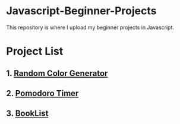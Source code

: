 # Javascript-Beginner-Projects
This repository is where I upload my beginner projects in Javascript. 

<h1> Project List </h1>

<h2> 1. <a href="https://github.com/Denz001/Random-Color-Generator">Random Color Generator</a>
<h2> 2. <a href="https://github.com/Denz001/Pomodoro-Timer">Pomodoro Timer</a>
<h2> 3. <a href="https://github.com/Denz001/BookList">BookList</a>
